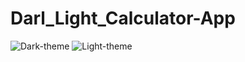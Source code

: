 # Darl_Light_Calculator-App
![Dark-theme](https://user-images.githubusercontent.com/97186965/183473462-b571b6a0-7bf3-48f0-97f9-ae7e0a9d434d.PNG)
![Light-theme](https://user-images.githubusercontent.com/97186965/183473465-c04104ac-2afa-46ec-912c-23642482f31d.PNG)
